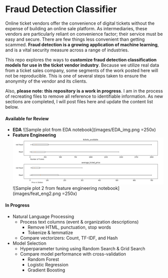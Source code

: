 # Fraud Detection Classifier

Online ticket vendors offer the convenience of digital tickets without the expense of building an online sale platform. As intermediaries, these vendors are particularly reliant on convenience factor; their service must be easy and secure. There are few things less convenient than getting scammed. **Fraud detection is a growing application of machine learning**, and is a vital security measure across a range of industries.

This repo explores the ways to **customize fraud detection classification models for use in the ticket vendor industry**. Because we utilize real data from a ticket sales company, some segments of the work posted here will not be reproducible. This is one of several steps taken to ensure the anonymity of the vendor and its clients. 

Also, **please note: this repository is a work in progress**. I am in the process of recreating files to remove all reference to identifiable information. As new sections are completed, I will post files here and update the content list below. 

#### Available for Review
* **EDA**
![Sample plot from EDA notebook](images/EDA_img.png =250x)
* **Feature Engineering**
![Sample plot 1 from feature engineering notebook](images/feat_eng1.png)
![Sample plot 2 from feature engineering notebook](images/feat_eng2.png =250x)
#### In Progress
* Natural Language Processing
  * Process text columns (event & organization descriptions)
      * Remove HTML, punctuation, stop words
      * Tokenize & lemmatize
  * Compare vectorizers: Count, TF-IDF, and Hash
* Model Selection
   * Hyperparameter tuning using Random Search & Grid Search
   * Compare model performance with cross-validation
      * Random Forest
      * Logistic Regression
      * Gradient Boosting
      
